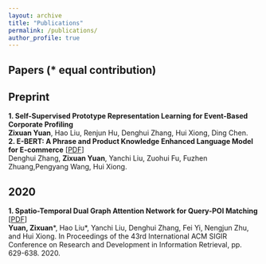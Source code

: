 ```yaml
---
layout: archive
title: "Publications"
permalink: /publications/
author_profile: true
---
```

  
  
  
  
Papers (\* equal contribution)
-------
  
  
  
  
Preprint
--------
**1. Self-Supervised Prototype Representation Learning for Event-Based Corporate Profiling** <br>
**Zixuan Yuan**, Hao Liu, Renjun Hu, Denghui Zhang, Hui Xiong, Ding Chen.  
**2. E-BERT: A Phrase and Product Knowledge Enhanced Language Model for E-commerce** [<a href='https://arxiv.org/pdf/2009.02835.pdf'>PDF</a>] <br>
Denghui Zhang, **Zixuan Yuan**, Yanchi Liu, Zuohui Fu, Fuzhen Zhuang,Pengyang Wang, Hui Xiong. 
  
  
  
2020
---------
**1. Spatio-Temporal Dual Graph Attention Network for Query-POI Matching** [<a href='https://www.researchgate.net/publication/342215590_Spatio-Temporal_Dual_Graph_Attention_Network_for_Query-POI_Matching'>PDF</a>] <br>
**Yuan, Zixuan**\*, Hao Liu\*, Yanchi Liu, Denghui Zhang, Fei Yi, Nengjun Zhu, and Hui Xiong. In Proceedings of the 43rd International ACM SIGIR Conference on Research and Development in Information Retrieval, pp. 629-638. 2020.
